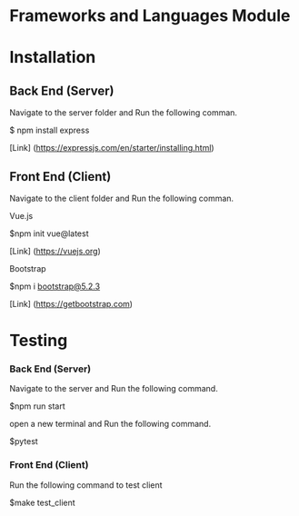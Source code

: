 # Frameworks and Languages Module
 
Installation
========


## Back End (Server)

Navigate to the server folder and Run the following comman.

<a> $ npm install express </a>

[Link]
(https://expressjs.com/en/starter/installing.html)

## Front End (Client)

Navigate to the client folder and Run the following comman.

Vue.js

$npm init vue@latest

[Link]
(https://vuejs.org)

Bootstrap

$npm i bootstrap@5.2.3

[Link]
(https://getbootstrap.com)

Testing
========

### Back End (Server)

Navigate to the server and Run the following command.

$npm run start 

open a new terminal and Run the following command.

$pytest


### Front End (Client) 

Run the following command to test client

$make test_client

